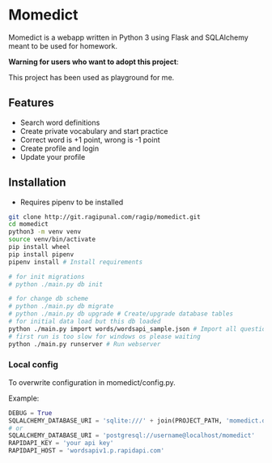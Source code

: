 Momedict
=========

Momedict is a webapp written in Python 3 using Flask and SQLAlchemy meant to be used for homework.  

**Warning for users who want to adopt this project**:

This project has been used as playground for me.  

Features
--------

- Search word definitions
- Create private vocabulary and start practice
- Correct word is +1 point, wrong is -1 point
- Create profile and login
- Update your profile

Installation
------------

- Requires pipenv to be installed


```bash
git clone http://git.ragipunal.com/ragip/momedict.git
cd momedict
python3 -m venv venv
source venv/bin/activate
pip install wheel
pip install pipenv
pipenv install # Install requirements

# for init migrations
# python ./main.py db init

# for change db scheme
# python ./main.py db migrate
# python ./main.py db upgrade # Create/upgrade database tables
# for initial data load but this db loaded
python ./main.py import words/wordsapi_sample.json # Import all questions (Warning: super slow if using SQLite)
# first run is too slow for windows os please waiting
python ./main.py runserver # Run webserver
```


### Local config

To overwrite configuration in momedict/config.py.

Example: 

```python
DEBUG = True
SQLALCHEMY_DATABASE_URI = 'sqlite:///' + join(PROJECT_PATH, 'momedict.db')
# or
SQLALCHEMY_DATABASE_URI = 'postgresql://username@localhost/momedict'
RAPIDAPI_KEY = 'your api key'
RAPIDAPI_HOST = 'wordsapiv1.p.rapidapi.com'
```

